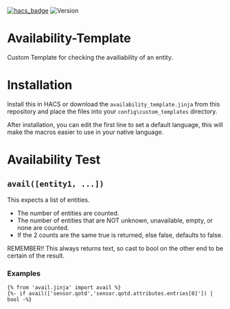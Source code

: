 [![hacs_badge](https://img.shields.io/badge/HACS-Custom-orange.svg)](https://github.com/custom-components/hacs)
![Version](https://img.shields.io/github/v/release/SirGoodenough/Availability-Template)

# Availability-Template

Custom Template for checking the availiability of an entity.

# Installation

Install this in HACS or download the `availability_template.jinja` from this repository and place the files into your `config\custom_templates` directory.

After installation, you can edit the first line to set a default language, this will make the macros easier to use in your native language.

# Availability Test

## `avail([entity1, ...])`


This expects a list of entities.

- The number of entities are counted.
- The number of entities that are NOT unknown, unavailable, empty, or none are counted.
- If the 2 counts are the same true is returned, else false, defaults to false.


REMEMBER!!
This always returns text, so cast to bool on the other end to be certain of the result.

### Examples

```jinja
{% from 'avail.jinja' import avail %}
{%- if avail(['sensor.qotd','sensor.qotd.attributes.entries[0]']) | bool -%}
```
